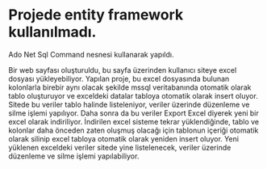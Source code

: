 # Projede entity framework kullanılmadı.
Ado Net Sql Command nesnesi kullanarak yapıldı.

Bir web sayfası oluşturuldu, bu sayfa üzerinden kullanıcı siteye excel dosyası yükleyebiliyor.
Yapılan proje, bu excel dosyasında bulunan kolonlarla birebir aynı olacak şekilde mssql veritabanında otomatik olarak tablo
 oluşturuyor ve exceldeki datalar tabloya otomatik olarak insert oluyor.
Sitede bu veriler tablo halinde listeleniyor, veriler üzerinde düzenleme ve silme işlemi yapılıyor.
Daha sonra da bu veriler Export Excel diyerek yeni bir excel olarak indiriliyor.
İndirilen excel sisteme tekrar yüklendiğinde, tablo ve kolonlar daha önceden zaten oluşmuş olacağı için tablonun içeriği otomatik olarak 
silinip excel tabloya otomatik olarak yeniden insert oluyor.
Yeni yüklenen exceldeki veriler sitede yine listelenecek, veriler üzerinde düzenleme ve silme işlemi yapılabiliyor.
